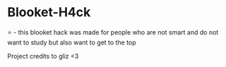 # Blooket-H4ck
⭐ - this blooket hack was made for people who are not smart and do not want to study but also want to get to the top



Project credits to gliz <3
